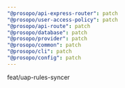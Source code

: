 ```yaml
---
"@prosopo/api-express-router": patch
"@prosopo/user-access-policy": patch
"@prosopo/api-route": patch
"@prosopo/database": patch
"@prosopo/provider": patch
"@prosopo/common": patch
"@prosopo/cli": patch
"@prosopo/config": patch
---
```


feat/uap-rules-syncer
  
